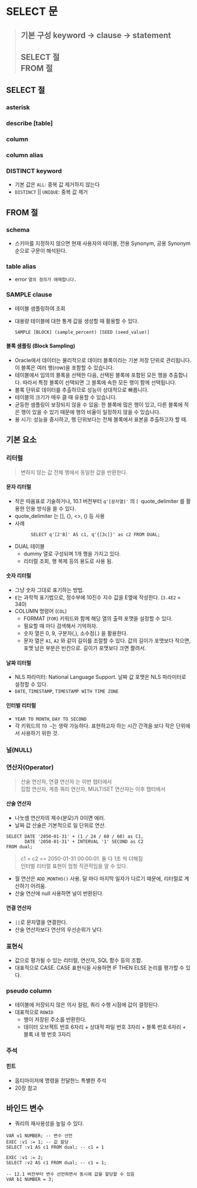 # SELECT 문

> 기본 구성
> keyword -> clause -> statement
> ---
> SELECT 절  
> FROM 절
> ---

## SELECT 절
### asterisk
### describe [table]
### column
### column alias
### DISTINCT keyword
- 기본 값은 `ALL`: 중복 값 제거하지 않는다
- `DISTINCT` || `UNIQUE`: 중복 값 제거

## FROM 절
### schema
- 스키마를 지정하지 않으면 현재 사용자의 테이블, 전용 Synonym, 공용 Synonym 순으로 구문이 해석된다.
### table alias
- error `열의 정의가 애매합니다.`
### SAMPLE clause
- 테이블 샘플링하여 조회
- 대용량 테이블에 대한 통계 값을 생성할 때 활용할 수 있다.

    ``` oracle
    SAMPLE [BLOCK] (sample_percent) [SEED (seed_value)]
    ```
  
#### 블록 샘플링 (Block Sampling)
- Oracle에서 데이터는 물리적으로 데이터 블록이라는 기본 저장 단위로 관리됩니다. 이 블록은 여러 행(row)을 포함할 수 있습니다.
- 테이블에서 임의의 블록을 선택한 다음, 선택된 블록에 포함된 모든 행을 추출합니다. 따라서 특정 블록이 선택되면 그 블록에 속한 모든 행이 함께 선택됩니다.
- 블록 단위로 데이터를 추출하므로 성능이 상대적으로 빠릅니다. 
- 테이블의 크기가 매우 클 때 유용할 수 있습니다. 
- 균등한 샘플링이 보장되지 않을 수 있음: 한 블록에 많은 행이 있고, 다른 블록에 적은 행이 있을 수 있기 때문에 행의 비율이 일정하지 않을 수 있습니다. 
- 용 시기: 성능을 중시하고, 행 단위보다는 전체 블록에서 표본을 추출하고자 할 때.

## 기본 요소
### 리터럴
> 변하지 않는 값
> 전체 행에서 동일한 값을 반환한다.

#### 문자 리터럴
- 작은 따옴표로 기술하거나, 10.1 버전부터 `q'[문자열]'` 의ㅣ quote_delimiter 를 활용한 인용 방식을 쓸 수 있다.
- quote_delimiter 는 [], {}, <>, () 등 사용
- 사례
  ```oracle
        SELECT q'[2'B]' AS c1, q'{[3c]}' as c2 FROM DUAL;
  ```
- DUAL 테이블
  - dummy 열로 구성되며 1개 행을 가지고 있다. 
  - 리터럴 조회, 행 복제 등의 용도로 사용 됨.

#### 숫자 리터럴
- 그냥 숫자 그대로 표기하는 방법.
- `E`는 과학적 표기법으로, 정수부에 10진수 지수 값을 E옆에 작성한다. (`3.4E2` = 340)
- COLUMN 명령어 (`COL`)
  - FORMAT (`FOR`) 키워드와 함께 해당 열의 출력 포맷을 설정할 수 있다.
  - 필요할 때 마다 검색해서 기억하자. 
  - 숫자 열은 0, 9, 구분자(,), 소수점(.) 을 활용한다.
  - 문자 열은 `A1`, `A2` 와 같이 길이를 조절할 수 있다. 값의 길이가 포맷보다 작으면, 포맷 남은 부분은 빈칸으로. 길이가 포맷보다 크면 짤려서.

#### 날짜 리터럴
- NLS 파라미터: National Language Support. 날짜 값 포맷은 NLS 파라미터로 설정할 수 있다.
- `DATE`, `TIMESTAMP`, `TIMESTAMP WITH TIME ZONE`

#### 인터벌 리터럴
- `YEAR TO MONTH`, `DAY TO SECOND`
- 각 키워드의 `TO ~`는 생략 가능하다. 표현하고자 하는 시간 간격을 보다 작은 단위에서 사용하기 위한 것.

### 널(NULL)
### 연산자(Operator)
> 산술 연산자, 연결 연산자 는 이번 챕터에서  
> 집합 연산자, 계층 쿼리 연산자, MULTISET 연산자는 이후 챕터에서
#### 산술 연산자
- 나눗셈 연산자의 제수(분모)가 0이면 에러.
- 날짜 값 산술은 기본적으로 일 단위로 연산.
```oracle
SELECT DATE '2050-01-31' + (1 / 24 / 60 / 60) as C1,
       DATE '2050-01-31' + INTERVAL '1' SECOND as C2
FROM dual;
```
> c1 = c2 == 2050-01-31 00:00:01. 둘 다 1초 씩 더해짐  
인터벌 리터럴 표현이 엄청 직관적임을 알 수 있다.
- 월 연산은 `ADD_MONTHS()` 사용. 달 마다 마지막 일자가 다르기 때문에, 리터럴로 계산하기 어려움.
- 산술 연산에 null 사용하면 널이 반환된다.

#### 연결 연산자
- `||`로 문자열을 연결한다.
- 산술 연산자보다 연산의 우선순위가 낮다.

### 표현식
- 값으로 평가될 수 있는 리터럴, 연산자, SQL 함수 등의 조합.
- 대표적으로 CASE. CASE 표현식을 사용하면 IF THEN ELSE 논리를 평가할 수 있다.

### pseudo column
- 테이블에 저장되지 않은 의사 컬럼, 쿼리 수행 시점에 값이 결정된다.
- 대표적으로 `ROWID`
  - 행이 저장된 주소를 반환한다.
  - 데이터 오브젝트 번호 6자리 + 상대적 파일 번호 3자리 + 블록 번호 6자리 + 블록 내 행 번호 3자리

### 주석
#### 힌트
- 옵티마이저에 명령을 전달한느 특별한 주석
- 20장 참고


## 바인드 변수
- 쿼리의 재사용성을 높일 수 있다.
```oracle
VAR v1 NUMBER; -- 변수 선언
EXEC :v1 := 1; -- 값 할당
SELECT :v1 AS c1 FROM dual; -- c1 = 1

EXEC :v1 := 2;
SELECT :v2 AS c1 FROM dual; -- c1 = 1;

-- 12.1 버전부터 변수 선언하면서 동시에 값을 할당할 수 있음
VAR b1 NUMBER = 3;
```
